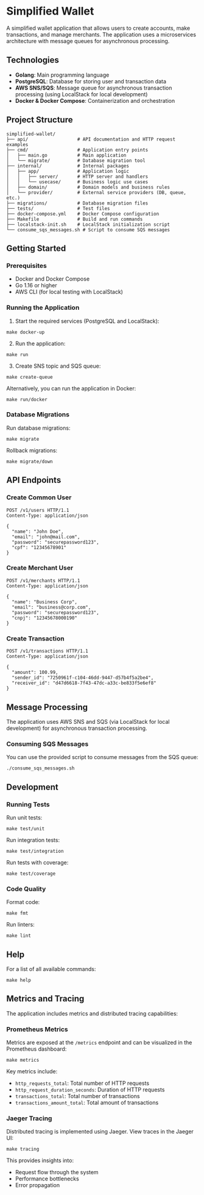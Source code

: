 
# Simplified Wallet

A simplified wallet application that allows users to create accounts, make transactions, and manage merchants. The application uses a microservices architecture with message queues for asynchronous processing.

## Technologies

- **Golang**: Main programming language
- **PostgreSQL**: Database for storing user and transaction data
- **AWS SNS/SQS**: Message queue for asynchronous transaction processing (using LocalStack for local development)
- **Docker & Docker Compose**: Containerization and orchestration

## Project Structure

```
simplified-wallet/
├── api/                  # API documentation and HTTP request examples
├── cmd/                  # Application entry points
│   ├── main.go           # Main application
│   └── migrate/          # Database migration tool
├── internal/             # Internal packages
│   ├── app/              # Application logic
│   │   ├── server/       # HTTP server and handlers
│   │   └── usecase/      # Business logic use cases
│   ├── domain/           # Domain models and business rules
│   └── provider/         # External service providers (DB, queue, etc.)
├── migrations/           # Database migration files
├── tests/                # Test files
├── docker-compose.yml    # Docker Compose configuration
├── Makefile              # Build and run commands
├── localstack-init.sh    # LocalStack initialization script
└── consume_sqs_messages.sh # Script to consume SQS messages
```

## Getting Started

### Prerequisites

- Docker and Docker Compose
- Go 1.16 or higher
- AWS CLI (for local testing with LocalStack)

### Running the Application

1. Start the required services (PostgreSQL and LocalStack):

```shell
make docker-up
```

2. Run the application:

```shell
make run
```

3. Create SNS topic and SQS queue:

```shell
make create-queue
```

Alternatively, you can run the application in Docker:

```shell
make run/docker
```

### Database Migrations

Run database migrations:

```shell
make migrate
```

Rollback migrations:

```shell
make migrate/down
```

## API Endpoints

### Create Common User

```http
POST /v1/users HTTP/1.1
Content-Type: application/json

{
  "name": "John Doe",
  "email": "john@mail.com",
  "password": "securepassword123",
  "cpf": "12345678901"
}
```

### Create Merchant User

```http
POST /v1/merchants HTTP/1.1
Content-Type: application/json

{
  "name": "Business Corp",
  "email": "business@corp.com",
  "password": "securepassword123",
  "cnpj": "12345678000190"
}
```

### Create Transaction

```http
POST /v1/transactions HTTP/1.1
Content-Type: application/json

{
  "amount": 100.99,
  "sender_id": "7250961f-c104-46dd-9447-d57b4f5a2be4",
  "receiver_id": "d47d6618-7f43-47dc-a33c-be833f5e6ef8"
}
```

## Message Processing

The application uses AWS SNS and SQS (via LocalStack for local development) for asynchronous transaction processing.

### Consuming SQS Messages

You can use the provided script to consume messages from the SQS queue:

```shell
./consume_sqs_messages.sh
```

## Development

### Running Tests

Run unit tests:

```shell
make test/unit
```

Run integration tests:

```shell
make test/integration
```

Run tests with coverage:

```shell
make test/coverage
```

### Code Quality

Format code:

```shell
make fmt
```

Run linters:

```shell
make lint
```

## Help

For a list of all available commands:

```shell
make help
```

## Metrics and Tracing

The application includes metrics and distributed tracing capabilities:

### Prometheus Metrics

Metrics are exposed at the `/metrics` endpoint and can be visualized in the Prometheus dashboard:

```shell
make metrics
```

Key metrics include:
- `http_requests_total`: Total number of HTTP requests
- `http_request_duration_seconds`: Duration of HTTP requests
- `transactions_total`: Total number of transactions
- `transactions_amount_total`: Total amount of transactions

### Jaeger Tracing

Distributed tracing is implemented using Jaeger. View traces in the Jaeger UI:

```shell
make tracing
```

This provides insights into:
- Request flow through the system
- Performance bottlenecks
- Error propagation